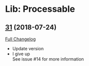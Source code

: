 # Lib: Processable

## [31](https://github.com/p3lim-wow/LibProcessable/tree/31) (2018-07-24)
[Full Changelog](https://github.com/p3lim-wow/LibProcessable/compare/30...31)

- Update version  
- I give up  
    See issue #14 for more information  
